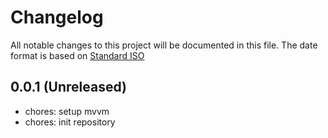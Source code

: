 # Changelog

All notable changes to this project will be documented in this file.
The date format is based on [Standard ISO](https://www.iso.org/iso-8601-date-and-time-format.html)

## 0.0.1 (Unreleased)

- chores: setup mvvm
- chores: init repository